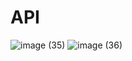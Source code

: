 # API


![image (35)](https://github.com/user-attachments/assets/68ca6a85-773a-4431-8218-6d607898eba7)
![image (36)](https://github.com/user-attachments/assets/28ebd799-ddfa-448d-8ba4-8050ca32d9be)
